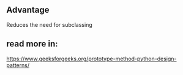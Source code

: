 ## Advantage
Reduces the need for subclassing

## read more in:

https://www.geeksforgeeks.org/prototype-method-python-design-patterns/